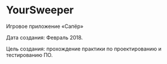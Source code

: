 # YourSweeper
Игровое приложение «Сапёр»

Дата создания: Февраль 2018.

Цель создания: прохождение практики по проектированию и тестированию ПО.
